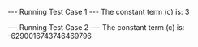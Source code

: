 --- Running Test Case 1 ---
The constant term (c) is: 3

--- Running Test Case 2 ---
The constant term (c) is: -6290016743746469796
